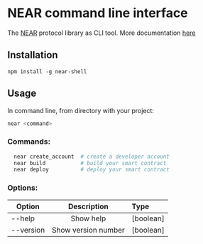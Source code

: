 # NEAR command line interface

The [NEAR](https://near.ai/npm) protocol library as CLI tool.
More documentation [here](https://near.ai/readme)

## Installation
```
npm install -g near-shell
```

## Usage
In command line, from directory with your project:
```Bash
near <command>
```
### Commands:
```Bash
  near create_account  # create a developer account
  near build           # build your smart contract
  near deploy          # deploy your smart contract
```
### Options:
| Option        | Description         | Type      |
| ------------- |:-------------------:| :---------|
| --help        | Show help           | [boolean] |
| --version     | Show version number | [boolean] |
